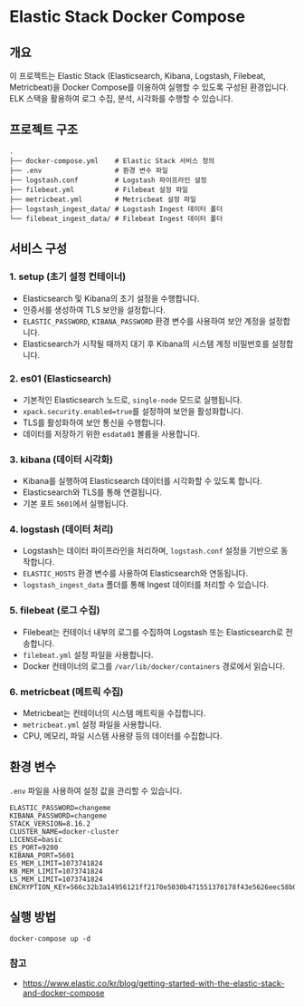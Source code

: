 # Elastic Stack Docker Compose

## 개요
이 프로젝트는 Elastic Stack (Elasticsearch, Kibana, Logstash, Filebeat, Metricbeat)을 Docker Compose를 이용하여 실행할 수 있도록 구성된 환경입니다. ELK 스택을 활용하여 로그 수집, 분석, 시각화를 수행할 수 있습니다.

## 프로젝트 구조

```
.
├── docker-compose.yml    # Elastic Stack 서비스 정의
├── .env                  # 환경 변수 파일
├── logstash.conf         # Logstash 파이프라인 설정
├── filebeat.yml          # Filebeat 설정 파일
├── metricbeat.yml        # Metricbeat 설정 파일
├── logstash_ingest_data/ # Logstash Ingest 데이터 폴더
└── filebeat_ingest_data/ # Filebeat Ingest 데이터 폴더
```

## 서비스 구성

### 1. setup (초기 설정 컨테이너)
- Elasticsearch 및 Kibana의 초기 설정을 수행합니다.
- 인증서를 생성하여 TLS 보안을 설정합니다.
- `ELASTIC_PASSWORD`, `KIBANA_PASSWORD` 환경 변수를 사용하여 보안 계정을 설정합니다.
- Elasticsearch가 시작될 때까지 대기 후 Kibana의 시스템 계정 비밀번호를 설정합니다.

### 2. es01 (Elasticsearch)
- 기본적인 Elasticsearch 노드로, `single-node` 모드로 실행됩니다.
- `xpack.security.enabled=true`를 설정하여 보안을 활성화합니다.
- TLS를 활성화하여 보안 통신을 수행합니다.
- 데이터를 저장하기 위한 `esdata01` 볼륨을 사용합니다.

### 3. kibana (데이터 시각화)
- Kibana를 실행하여 Elasticsearch 데이터를 시각화할 수 있도록 합니다.
- Elasticsearch와 TLS를 통해 연결됩니다.
- 기본 포트 `5601`에서 실행됩니다.

### 4. logstash (데이터 처리)
- Logstash는 데이터 파이프라인을 처리하며, `logstash.conf` 설정을 기반으로 동작합니다.
- `ELASTIC_HOSTS` 환경 변수를 사용하여 Elasticsearch와 연동됩니다.
- `logstash_ingest_data` 폴더를 통해 Ingest 데이터를 처리할 수 있습니다.

### 5. filebeat (로그 수집)
- Filebeat는 컨테이너 내부의 로그를 수집하여 Logstash 또는 Elasticsearch로 전송합니다.
- `filebeat.yml` 설정 파일을 사용합니다.
- Docker 컨테이너의 로그를 `/var/lib/docker/containers` 경로에서 읽습니다.

### 6. metricbeat (메트릭 수집)
- Metricbeat는 컨테이너의 시스템 메트릭을 수집합니다.
- `metricbeat.yml` 설정 파일을 사용합니다.
- CPU, 메모리, 파일 시스템 사용량 등의 데이터를 수집합니다.

## 환경 변수
`.env` 파일을 사용하여 설정 값을 관리할 수 있습니다.

```
ELASTIC_PASSWORD=changeme
KIBANA_PASSWORD=changeme
STACK_VERSION=8.16.2
CLUSTER_NAME=docker-cluster
LICENSE=basic
ES_PORT=9200
KIBANA_PORT=5601
ES_MEM_LIMIT=1073741824
KB_MEM_LIMIT=1073741824
LS_MEM_LIMIT=1073741824
ENCRYPTION_KEY=566c32b3a14956121ff2170e5030b471551370178f43e5626eec58b04a30fae2
```


## 실행 방법
```
docker-compose up -d
```


### 참고 
 - https://www.elastic.co/kr/blog/getting-started-with-the-elastic-stack-and-docker-compose

